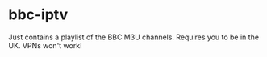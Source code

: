 # bbc-iptv
Just contains a playlist of the BBC M3U channels. Requires you to be in the UK. VPNs won't work!
